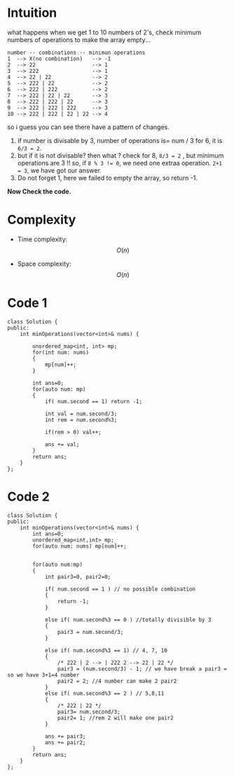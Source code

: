 # Intuition
<!-- Describe your first thoughts on how to solve this problem. -->
what happens when we get 1 to 10 numbers of 2's, check minimum numbers of operations to make the array empty...
```
number -- combinations -- minimun operations
1  --> X(no combination)   --> -1
2  --> 22                  --> 1
3  --> 222                 --> 1 
4  --> 22 | 22             --> 2
5  --> 222 | 22            --> 2
6  --> 222 | 222           --> 2
7  --> 222 | 22 | 22       --> 3
8  --> 222 | 222 | 22      --> 3
9  --> 222 | 222 | 222     --> 3
10 --> 222 | 222 | 22 | 22 --> 4
```
so i guess you can see there have a pattern of changes.
1. if number is divisable by 3, number of operations is= num / 3
for 6, it is `6/3 = 2`.
2. but if it is not divisable? then what ? 
 check for 8, `8/3 = 2` , but minimum operations are 3 !!
so, if `8 % 3 != 0`, we need one extraa operation. `2+1 = 3`, we have got our answer.
3. Do not forget 1, here we failed to empty the array, so return -1.

**Now Check the code.**
  

# Complexity
- Time complexity: $$O(n)$$
<!-- Add your time complexity here, e.g. $$O(n)$$ -->

- Space complexity: $$O(n)$$
<!-- Add your space complexity here, e.g. $$O(n)$$ -->

# Code 1
```
class Solution {
public:
    int minOperations(vector<int>& nums) {

        unordered_map<int, int> mp;
        for(int num: nums)
        {
            mp[num]++;
        }
        
        int ans=0;
        for(auto num: mp)
        {   
            if( num.second == 1) return -1; 
            
            int val = num.second/3;
            int rem = num.second%3;
            
            if(rem > 0) val++;
            
            ans += val;
        }
        return ans;
    }
};
```
# Code 2
```
class Solution {
public:
    int minOperations(vector<int>& nums) {
        int ans=0;
        unordered_map<int,int> mp;
        for(auto num: nums) mp[num]++;
        
        
        for(auto num:mp)
        {
            int pair3=0, pair2=0;

            if( num.second == 1 ) // no possible combination
            {
                return -1;
            }

            else if( num.second%3 == 0 ) //totally divisible by 3
            {
                pair3 = num.second/3;
            }

            else if( num.second%3 == 1) // 4, 7, 10 
            {
                /* 222 | 2 --> | 222 2 --> 22 | 22 */
                pair3 = (num.second/3) - 1; // we have break a pair3 = so we have 3+1=4 number
                pair2 = 2; //4 number can make 2 pair2
            }
            else if( num.second%3 == 2 ) // 5,8,11
            {
                /* 222 | 22 */
                pair3= num.second/3;
                pair2= 1; //rem 2 will make one pair2
            }

            ans += pair3;
            ans += pair2;
        }
        return ans;
    }
};
```

